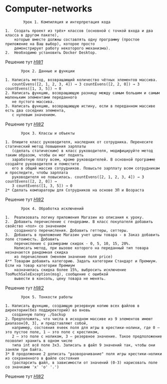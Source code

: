 # Сomputer-networks

            Урок 1. Компиляция и интерпретация кода
           
    1.  Создать проект из трёх+ классов (основной с точкой входа и два класса в другом пакете),
        которые вместе должны составлять одну программу (простое приложение на Ваш выбор), которое просто 
        демонстрирует работу некоторого механизма).
    2.  Необходимо установить Docker Desktop.
    
   Решение тут _[HW1](https://github.com/TiRastaMafia/Java_Core/tree/main/HW1)_
   
           Урок 2. Данные и функции

    1. Написать метод, возвращающий количество чётных элементов массива. 
       countEvens([2, 1, 2, 3, 4]) → 3 countEvens([2, 2, 0]) → 3 countEvens([1, 3, 5]) → 0 
    2. Написать функцию, возвращающую разницу между самым большим и самым маленьким элементами переданного
       не пустого массива. 
    3. Написать функцию, возвращающую истину, если в переданном массиве есть два соседних элемента,
       с нулевым значением.


  Решение тут _[HW2](https://github.com/TiRastaMafia/Java_Core/tree/main/HW2)_
  
           Урок 3. Классы и объекты

    1. Опишите класс руководителя, наследник от сотрудника. Перенесите статический метод повышения зарплаты 
       (сделать статическим) в класс руководителя, модифицируйте метод таким образом, чтобы он мог поднять 
       заработную плату всем, кроме руководителей. В основной программе создайте руководителя и поместите 
       его в общий массив сотрудников. Повысьте зарплату всем сотрудникам и проследите, чтобы зарплата 
       руководителя не повысилась. countEvens([2, 1, 2, 3, 4]) → 3 countEvens([2, 2, 0]) → 
       3 countEvens([1, 3, 5]) → 0 
    2* Сделать компараторы для Сотрудников на основе ЗП и Возраста
     
  Решение тут _[HW2](https://github.com/TiRastaMafia/Java_Core/tree/main/HW3)_

           Урок 4. Обработка исключений

    1.  Реализовать логику приложения Магазин из описания к уроку.  
    2.  Добавить перечисление с гендерами. В класс покупателя добавить свойство «пол» со значением 
        созданного перечисления. Добавить геттеры, сеттеры.
    3.  Добавить в приложение Магазин учет цены товара - в Заказ добавить поле стоимость. Добавить 
        перечисление с размерами скидок - 0, 5, 10, 15, 20%.
        Написать метод, при вызове которого на переданный тип товара незначается рандомная скидка 
        из перечисления (меняем значение поля price)
    4** Товарам добавить категорию. Задать категории Стандарт и Премиум. Если на товар категории Премиум 
        назначилась скидка более 15%, выбросить исключение TooMuchSaleException(msg), сообщение с ошибкой 
        вывести в консоль, цену товара не менять.
     
  Решение тут _[HW2](https://github.com/TiRastaMafia/Java_Core/tree/main/HW4)_  

           Урок 5. Тонкости работы

    1. Написать функцию, создающую резервную копию всех файлов в директории(без поддиректорий) во вновь 
       созданную папку ./backup
    2. Предположить, что числа в исходном массиве из 9 элементов имеют диапазон[0, 3], и представляют собой,
       например, состояния ячеек поля для игры в крестики-нолики, где 0 – это пустое поле, 1 – это поле с крестиком,
       2 – это поле с ноликом, 3 – резервное значение. Такое предположение позволит хранить в одном числе 
       типа int всё поле 3х3. Записать в файл 9 значений так, чтобы они заняли три байта.
    3* В продолжение 2 дописать "разворачивание" поля игры крестики-нолики из сохраненного в файле состояния 
       (распарсить файл, в зависимости от значений (0-3) нарисовать поле со значками 'х' 'о' '.')
     
  Решение тут _[HW2](https://github.com/TiRastaMafia/Java_Core/tree/main/HW5)_  
  
  


